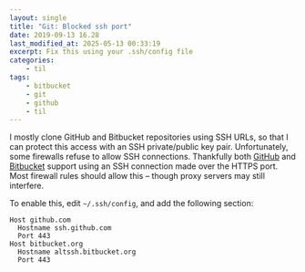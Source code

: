 ```yaml
---
layout: single
title: "Git: Blocked ssh port"
date: 2019-09-13 16.28
last_modified_at: 2025-05-13 00:33:19
excerpt: Fix this using your .ssh/config file
categories:
    - til
tags:
    - bitbucket
    - git
    - github
    - til
---
```


I mostly clone GitHub and Bitbucket repositories using SSH URLs,
so that I can protect this access with an SSH private/public key pair.
Unfortunately, some firewalls refuse to allow SSH connections.
Thankfully both [GitHub](https://docs.github.com/en/authentication/troubleshooting-ssh/using-ssh-over-the-https-port)
and
[Bitbucket](https://confluence.atlassian.com/bitbucket/troubleshoot-ssh-issues-271943403.html#TroubleshootSSHissues-Ifport22isblocked)
support using an SSH connection made over the HTTPS port.
Most firewall rules should allow this – though proxy servers may still interfere.

To enable this, edit `~/.ssh/config`, and add the following section:

```shell
Host github.com
  Hostname ssh.github.com
  Port 443
Host bitbucket.org
  Hostname altssh.bitbucket.org
  Port 443
```
